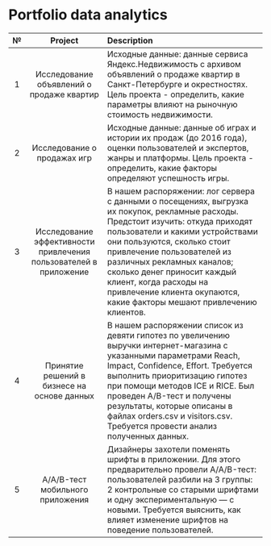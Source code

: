# Portfolio data analytics

| № | Project    | Description    |
| :---:   | :---: | :--- |
| 1 | Исследование объявлений о продаже квартир   | Исходные данные: данные сервиса Яндекс.Недвижимость с архивом объявлений о продаже квартир в Санкт-Петербурге и окрестностях. Цель проекта - определить, какие параметры влияют на рыночную стоимость недвижимости.  |
| 2 | Исследование о продажах игр   | Исходные данные: данные об играх и истории их продаж (до 2016 года), оценки пользователей и экспертов, жанры и платформы. Цель проекта - определить, какие факторы определяют успешность игры.  |
| 3 | Исследование эффективности привлечения пользователей в приложение   | В нашем распоряжении: лог сервера с данными о посещениях, выгрузка их покупок, рекламные расходы. Предстоит изучить: откуда приходят пользователи и какими устройствами они пользуются, сколько стоит привлечение пользователей из различных рекламных каналов; сколько денег приносит каждый клиент, когда расходы на привлечение клиента окупаются, какие факторы мешают привлечению клиентов.  |
| 4 | Принятие решений в бизнесе на основе данных   | В нашем распоряжении список из девяти гипотез по увеличению выручки интернет-магазина с указанными параметрами Reach, Impact, Confidence, Effort. Требуется выполнить приоритизацию гипотез при помощи методов ICE и RICE. Был проведен A/B-тест и получены результаты, которые описаны в файлах orders.csv и visitors.csv. Требуется провести анализ полученных данных.   |
| 5 | A/A/B-тест мобильного приложения   | Дизайнеры захотели поменять шрифты в приложении. Для этого предварительно провели A/A/B-тест: пользователей разбили на 3 группы: 2 контрольные со старыми шрифтами и одну экспериментальную — с новыми. Требуется выяснить, как влияет изменение шрифтов на поведение пользователей.   |
